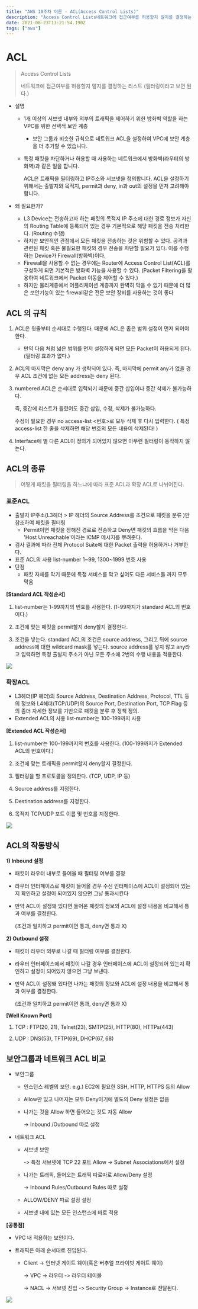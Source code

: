 ```yaml
---
title: "AWS 10주차 이론 - ACL(Access Control Lists)"
description: "Access Control Lists네트워크에 접근여부를 허용할지 말지를 결정하는 리스트 (필터링이라고 보면 된다.)설명1개 이상의 서브넷 내부와 외부의 트래픽을 제어하기 위한 방화벽 역할을 하는 VPC를 위한 선택적 보안 계층보안 그룹과 비슷한 규칙으로 네트워크 AC"
date: 2021-08-23T13:21:54.190Z
tags: ["aws"]
---
```

# ACL

> Access Control Lists
>
> 네트워크에 접근여부를 허용할지 말지를 결정하는 리스트 (필터링이라고 보면 된다.)

- 설명

  - 1개 이상의 서브넷 내부와 외부의 트래픽을 제어하기 위한 방화벽 역할을 하는 VPC를 위한 선택적 보안 계층

    -  보안 그룹과 비슷한 규칙으로 네트워크 ACL을 설정하여 VPC에 보안 계층을 더 추가할 수 있습니다.

  - 특정 패킷을 차단하거나 허용할 때 사용하는 네트워크에서 방화벽(라우터의 방화벽)과 같은 일을 합니다.

    ACL은 트래픽을 필터링하고 IP주소와 서브넷을 정의합니다. ACL을 설정하기 위해서는 출발지와 목적지, permit과 deny, in과 out의 설정을 먼저 고려해야합니다.

- 왜 필요한가?

  - L3 Device는 전송하고자 하는 패킷의 목적지 IP 주소에 대한 경로 정보가 자신의 Routing Table에 등록되어 있는 경우 기본적으로 해당 패킷을 전송 처리한다. (Routing 수행)
  - 하지만 보안적인 관점에서 모든 패킷을 전송하는 것은 위험할 수 있다. 공격과 관련된  패킷 혹은 불필요한 패킷의 경우 전송을 차단할 필요가 있다. 이를 수행하는 Device가 Firewall(방화벽)이다. 
  - Firewall을 사용할 수 없는 경우에는 Router에 Access Control List(ACL)를 구성하게 되면 기본적은 방화벽 기능을 사용할 수 있다. (Packet Filtering을 활용하여 네트워크에서 Packet 이동을 제어할 수 있다.)
  - 하지만 물리계층에서 어플리케이션 계층까지 완벽히 막을 수 없기 때문에 더 많은 보안기능이 있는 firewall같은 전문 보안 장비를 사용하는 것이 좋다



## ACL 의 규칙

1. ACL은 윗줄부터 순서대로 수행된다. 때문에 ACL은 좁은 범위 설정이 먼저 되어야 한다.

   - 만약 다음 처럼 넓은 범위를 먼저 설정하게 되면 모든 Packet이 허용되게 된다. (필터링 효과가 없다.)

2. ACL의 마지막은 deny any 가 생략되어 있다. 즉, 마지막에 permit any가 없을 경우 ACL 조건에 없는 모든 address는 deny 된다.

3. numbered ACL은 순서대로 입력되기 때문에 중간 삽입이나 중간 삭제가 불가능하다.

   즉, 중간에 리스트가 틀렸어도 중간 삽입, 수정, 삭제가 불가능하다.

   수정이 필요한 경우 no access-list <번호>로 모두 삭제 후 다시 입력한다. ( 특정 access-list 한 줄을 삭제하면 해당 번호의 모든 내용이 삭제된다! )

4. Interface에 별 다른 ACL이 정의가 되어있지 않으면 아무런 필터링이 동작하지 않는다.



## ACL의 종류

> 어떻게 패킷을 필터링을 하느냐에 따라 표준 ACL과 확장 ACL로 나뉘어진다.



### 표준ACL

- 출발지 IP주소(L3헤더 > IP 헤더의 Source Address를 조건으로 패킷을 분류 )만 참조하여 패킷을 필터링
  -  Permit이면 패킷을 정해진 경로로 전송하고 
     Deny면 패킷의 흐름을 막은 다음 'Host Unreachable'이라는 ICMP 메시지를 뿌려준다.
- 검사 결과에 따라 전체 Protocol Suite에 대한 Packet 출력을 허용하거나 거부한다.
- 표준 ACL의 사용 list-number 1~99, 1300~1999 번호 사용
- 단점
  - 패킷 자체를 막기 때문에 특정 서비스를 막고 싶어도 다른 서비스들 까지 모두 막음



**[Standard ACL 작성순서]**

1. list-number는 1-99까지의 번호를 사용한다. (1-99까지가 standard ACL의 번호이다.)

2. 조건에 맞는 패킷을 permit할지 deny할지 결정한다.

3. 조건을 넣는다. standard ACL의 조건은 source address, 그리고 뒤에 source address에 대한 wildcard mask를 넣는다. source address를 넣지 않고 any라고 입력하면 특정 출발지 주소가 아닌 모든 주소에 2번의 수행 내용을 적용한다.


![](../images/077a655c-77f9-4322-8dba-4625faa50b06-image-20210823220133480.png)



### 확장ACL

- L3헤더(IP 헤더)의 Source Address, Destination Address, Protocol, TTL 등의 정보와 L4헤더(TCP/UDP)의 Source Port, Destination Port, TCP Flag 등의 좀더 자세한 정보를 기반으로 패킷을 분류 후 정책 정의. 
- Extended ACL의 사용 list-number는 100-199까지 사용



**[Extended ACL 작성순서]**

1. list-number는 100-199까지의 번호를 사용한다.
   (100-199까지가 Extended ACL의 번호이다.)

2. 조건에 맞는 트래픽을 permit할지 deny할지 결정한다.

3. 필터링을 할 프로토콜을 정의한다. (TCP, UDP, IP 등)

4. Source address를 지정한다.

5. Destination address를 지정한다.

6. 목적지 TCP/UDP 포트 이름 및 번호를 지정한다.

![](../images/a2297d6d-4ad6-46e0-a28a-fa77be0acbba-image-20210823220150146.png)






## ACL의 작동방식

**1) Inbound 설정**

- 패킷이 라우터 내부로 들어올 때 필터링 여부를 결정

- 라우터 인터페이스로 패킷이 들어올 경우 수신 인터페이스에 ACL이 설정되어 있는지 확인하고 설정이 되어있지 않으면 그냥 통과시킨다

- 만약 ACL이 설정돼 있다면 들어온 패킷의 정보와 ACL에 설정 내용을 비교해서 통과 여부를 결정한다.

  (조건과 일치하고 permit이면 통과, deny면 통과 X)

 

 

**2) Outbound 설정**

- 패킷이 라우터 외부로 나갈 때 필터링 여부를 결정한다.

- 라우터 인터페이스에서 패킷이 나갈 경우 인터페이스에 ACL이 설정되어 있는지 확인하고 설정이 되어있지 않으면 그냥 보낸다.

- 만약 ACL이 설정돼 있다면 나가는 패킷의 정보와 ACL에 설정 내용을 비교해서 통과 여부를 결정한다.

  (조건과 일치하고 permit이면 통과, deny면 통과 X)



 

**[Well Known Port]**

1) TCP : FTP(20, 21), Telnet(23), SMTP(25), HTTP(80), HTTPs(443)

2) UDP : DNS(53), TFTP(69), DHCP(67, 68)



## 보안그룹과 네트워크 ACL 비교

- 보안그룹

  - 인스턴스 레벨의 보안.  e.g.) EC2에 필요한 SSH, HTTP, HTTPS 등의 Allow

  - Allow만 있고 나머지는 모두 Deny이기에 별도의 Deny 설정은 없음

  - 나가는 것을 Allow 하면 들어오는 것도 자동 Allow

    -> Inbound /Outbound 따로 설정

- 네트워크 ACL

  - 서브넷 보안 

    -> 특정 서브넷에 TCP 22 포트 Allow -> Subnet Associations에서 설정

  - 나가는 트래픽, 들어오는 트래픽 따로따로 Allow/Deny 설정 

    -> Inbound Rules/Outbound Rules 따로 설정

  - ALLOW/DENY 따로 설정 설정

  - 서브넷 내에 있는 모든 인스턴스에 바로 적용 



**[공통점]**

- VPC 내 적용하는 보안이다.

- 트래픽은 아래 순서대로 진입된다.

  - Client -> 인터넷 게이트 웨이(혹은 버추얼 프라이빗 게이트 웨이) 

    -> VPC -> 라우터 -> 라우터 테이블

    -> NACL -> 서브넷 진입 -> Security Group -> Instance로 전달된다.

    
![](../images/e47812da-545a-4d43-bb7a-74d36ba7394d-image-20210823221847245.png)